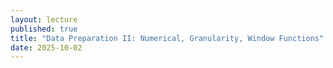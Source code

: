 ```yaml
---
layout: lecture
published: true
title: "Data Preparation II: Numerical, Granularity, Window Functions"
date: 2025-10-02
---
```

